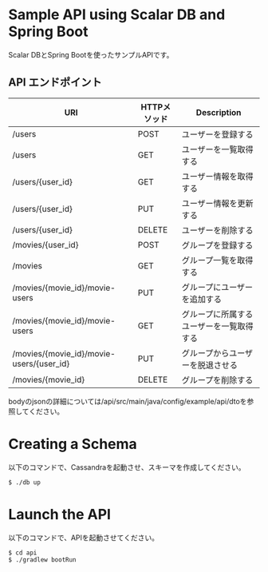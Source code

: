 # Sample API using Scalar DB and Spring Boot
Scalar DBとSpring Bootを使ったサンプルAPIです。

## API エンドポイント

| URI | HTTPメソッド | Description |
| --- | ---------- | ------------ |
| /users | POST | ユーザーを登録する |
| /users | GET | ユーザーを一覧取得する |
| /users/{user_id} | GET | ユーザー情報を取得する |
| /users/{user_id} | PUT | ユーザー情報を更新する |
| /users/{user_id} | DELETE | ユーザーを削除する |
| /movies/{user_id} | POST | グループを登録する |
| /movies | GET | グループ一覧を取得する |
| /movies/{movie_id}/movie-users | PUT | グループにユーザーを追加する|
| /movies/{movie_id}/movie-users | GET | グループに所属するユーザーを一覧取得する|
| /movies/{movie_id}/movie-users/{user_id} | PUT | グループからユーザーを脱退させる |
| /movies/{movie_id} | DELETE | グループを削除する |

bodyのjsonの詳細については/api/src/main/java/config/example/api/dtoを参照してください。

# Creating a Schema
以下のコマンドで、Cassandraを起動させ、スキーマを作成してください。

``` bash
$ ./db up
```

# Launch the API
以下のコマンドで、APIを起動させてください。

``` bash
$ cd api
$ ./gradlew bootRun
```
